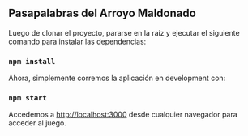 ## Pasapalabras del Arroyo Maldonado

Luego de clonar el proyecto, pararse en la raíz y ejecutar el siguiente comando para instalar las dependencias:

### `npm install`

Ahora, simplemente corremos la aplicación en development con:

### `npm start`

Accedemos a [http://localhost:3000](http://localhost:3000) desde cualquier navegador para acceder al juego.
